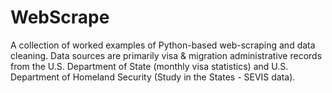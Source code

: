 # WebScrape
A collection of worked examples of Python-based web-scraping and data cleaning. Data sources are primarily visa & migration administrative records from the U.S. Department of State (monthly visa statistics) and U.S. Department of Homeland Security (Study in the States - SEVIS data).
